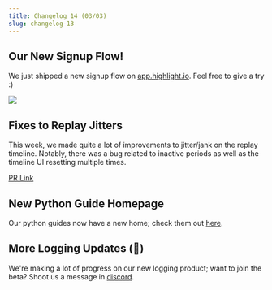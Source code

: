 ```yaml
---
title: Changelog 14 (03/03)
slug: changelog-13
---
```


## Our New Signup Flow!

We just shipped a new signup flow on [app.highlight.io](https://app.highlight.io). Feel free to give a try :)

![](/images/signup.png)

## Fixes to Replay Jitters

This week, we made quite a lot of improvements to jitter/jank on the replay timeline. Notably, there was a bug related to inactive periods as well as the timeline UI resetting multiple times.

[PR Link](https://github.com/highlight/highlight/pull/4422)

## New Python Guide Homepage

Our python guides now have a new home; check them out [here](../../getting-started/backend-sdk/python/1_overview.md).

## More Logging Updates (🤫)

We're making a lot of progress on our new logging product; want to join the beta? Shoot us a message in [discord](https://highlight.io/community).
